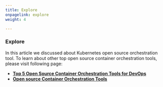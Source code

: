 ```yaml
---
title: Explore
onpagelink: explore
weight: 4

---
```


### **Explore**

In this article we discussed about Kubernetes open source orchestration tool. To learn about other top open source container orchestration tools, please visit following page:

*   **[Top 5 Open Source Container Orchestration Tools for DevOps](https://blog.containerize.com/2021/10/11/top-5-open-source-container-orchestration-tools-for-devops-in-2021/)**
*   **[Open source Container Orchestration Tools](https://products.containerize.com/devops/)**
 